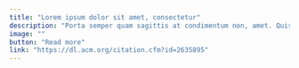 ```yaml
---
title: "Lorem ipsum dolor sit amet, consectetur"
description: "Porta semper quam sagittis at condimentum non, amet. Quisque et sapien porttitor leo. Quisque et sapien porttitor leo sapien porttito."
image: ""
button: "Read more"
link: "https://dl.acm.org/citation.cfm?id=2635895"
---
```

